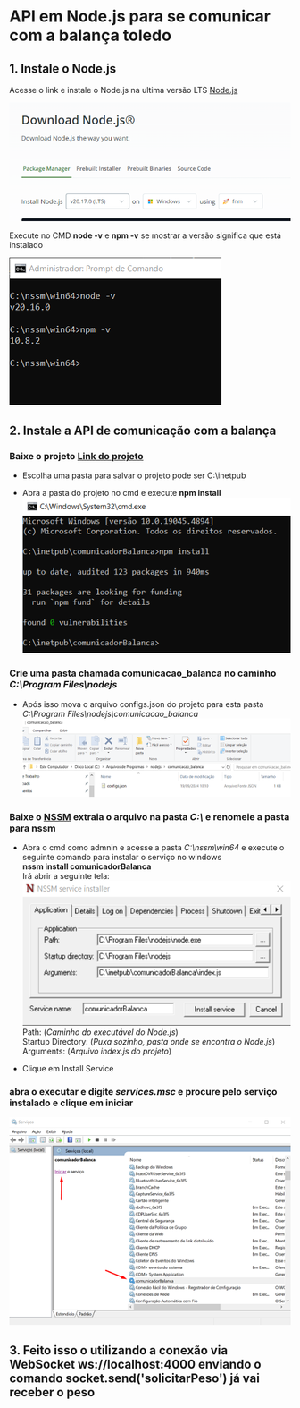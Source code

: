 # API em Node.js para se comunicar com a balança toledo

## 1. Instale o Node.js
Acesse o link e instale o Node.js na ultima versão LTS [Node.js](https://nodejs.org/en/download/package-manager/current)

![alt text](image.png)


Execute no CMD **node -v** e **npm -v** se mostrar a versão significa que está instalado

![alt text](image-1.png)

## 2. Instale a API de comunicação com a balança
### Baixe o projeto [Link do projeto](https://github.com/GuilhermeEK23/comunicadorBalanca/archive/refs/heads/main.zip)  

- Escolha uma pasta para salvar o projeto pode ser C:\inetpub

- Abra a pasta do projeto no cmd e execute **npm install**  
![alt text](image-2.png)

### Crie uma pasta chamada **comunicacao_balanca** no caminho *C:\Program Files\nodejs*

- Após isso mova o arquivo configs.json do projeto para esta pasta *C:\Program Files\nodejs\comunicacao_balanca*  
![alt text](image-3.png)

### Baixe o [NSSM](https://nssm.cc/release/nssm-2.24.zip) extraia o arquivo na pasta *C:\\* e renomeie a pasta para **nssm**

- Abra o cmd como admnin e acesse a pasta *C:\nssm\win64* e execute o seguinte comando para instalar o serviço no windows  
**nssm install comunicadorBalanca**  
Irá abrir a seguinte tela:  
![alt text](Screenshot_1.png)  
Path: (*Caminho do executável do Node.js*)  
Startup Directory: (*Puxa sozinho, pasta onde se encontra o Node.js*)  
Arguments: (*Arquivo index.js do projeto*)  

- Clique em Install Service

### abra o executar e digite *services.msc* e procure pelo serviço instalado e clique em iniciar  
![alt text](image-4.png)  

## 3. Feito isso o utilizando a conexão via WebSocket **ws://localhost:4000** enviando o comando **socket.send('solicitarPeso')** já vai receber o peso
